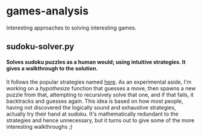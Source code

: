 # games-analysis
Interesting approaches to solving interesting games.

## sudoku-solver.py

#### Solves sudoku puzzles as a human would; using intuitive strategies. It gives a walkthrough to the solution.
It follows the popular strategies named [here](https://bestofsudoku.com/sudoku-strategy). As an experimental aside, I'm working on a _hypothesize_ function that guesses a move, then spawns a new puzzle from that, attempting to recursively solve that one, and if that fails, it backtracks and guesses again. This idea is based on how most people, having not discovered the logically sound and exhaustive strategies, actually try their hand at sudoku. It's mathematically redundant to the strategies and hence unnecessary, but it turns out to give some of the more interesting walkthroughs ;)
